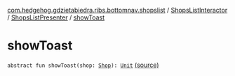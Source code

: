 [com.hedgehog.gdzietabiedra.ribs.bottomnav.shopslist](../../index.md) / [ShopsListInteractor](../index.md) / [ShopsListPresenter](index.md) / [showToast](./show-toast.md)

# showToast

`abstract fun showToast(shop: `[`Shop`](../../../com.github.asvid.biedra.domain/-shop/index.md)`): `[`Unit`](https://kotlinlang.org/api/latest/jvm/stdlib/kotlin/-unit/index.html) [(source)](https://github.com/asvid/GdzieTaBiedra/tree/master/app/src/main/java/com/hedgehog/gdzietabiedra/ribs/bottomnav/shopslist/ShopsListInteractor.kt#L125)